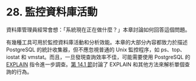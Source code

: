 # 28. 監控資料庫活動

資料庫管理員經常會想：「系統現在正在做什麼？」本章討論如何回答這個問題。

有幾種工具可用於監控資料庫活動和分析效能。本章的大部分內容都致力於描述 PostgreSQL 的統計收集器，但不應忽視普通的 Unix 監控程序，如 ps、top、iostat 和 vmstat。而且，一旦發現查詢效率不佳，可能需要使用 PostgreSQL 的 [EXPLAIN](../../reference/sql-commands/explain.md) 指令進一步調查。[第 14.1 節](../../the-sql-language/performance-tips/using-explain.md)討論了 EXPLAIN 和其他方法來解析單個查詢的行為。


